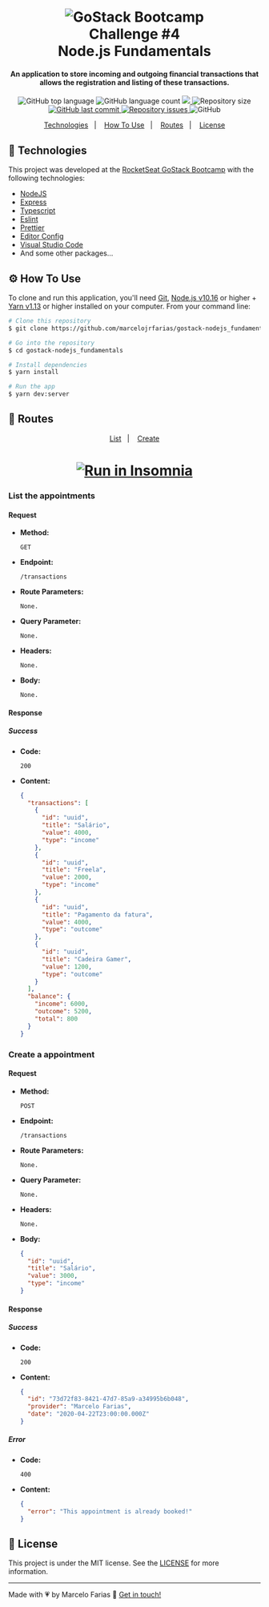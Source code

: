 <h1 align="center">
    <img alt="GoStack Bootcamp" src="https://res.cloudinary.com/marcelojrfarias/image/upload/v1587323057/gostack_gy3h7u.png" />
    <br>
    Challenge #4
    <br>
    Node.js Fundamentals
</h1>

<h4 align="center">
  An application to store incoming and outgoing financial transactions that allows the registration and listing of these transactions.
</h4>
<p align="center">
  <img alt="GitHub top language" src="https://img.shields.io/github/languages/top/marcelojrfarias/gostack-nodejs_fundamentals.svg">

  <img alt="GitHub language count" src="https://img.shields.io/github/languages/count/marcelojrfarias/gostack-nodejs_fundamentals.svg">

  <a href="https://www.codacy.com/manual/marcelojrfarias/gostack-nodejs_fundamentals?utm_source=github.com&amp;utm_medium=referral&amp;utm_content=marcelojrfarias/gostack-nodejs_fundamentals&amp;utm_campaign=Badge_Grade">
    <img src="https://api.codacy.com/project/badge/Grade/d8f86cddcc4c4c1e82b77156e8323b58"/>
  </a>

  <img alt="Repository size" src="https://img.shields.io/github/repo-size/marcelojrfarias/gostack-nodejs_fundamentals.svg">
  <a href="https://github.com/marcelojrfarias/gostack-nodejs_fundamentals/commits/master">
    <img alt="GitHub last commit" src="https://img.shields.io/github/last-commit/marcelojrfarias/gostack-nodejs_fundamentals.svg">
  </a>

  <a href="https://github.com/marcelojrfarias/gostack-nodejs_fundamentals/issues">
    <img alt="Repository issues" src="https://img.shields.io/github/issues/marcelojrfarias/gostack-nodejs_fundamentals.svg">
  </a>

  <img alt="GitHub" src="https://img.shields.io/github/license/marcelojrfarias/gostack-nodejs_fundamentals.svg">
</p>

<p align="center">
  <a href="#rocket-technologies">Technologies</a>&nbsp;&nbsp;&nbsp;|&nbsp;&nbsp;&nbsp;
  <a href="#gear-how-to-use">How To Use</a>&nbsp;&nbsp;&nbsp;|&nbsp;&nbsp;&nbsp;
  <a href="#link-routes">Routes</a>&nbsp;&nbsp;&nbsp;|&nbsp;&nbsp;&nbsp;
  <a href="#memo-license">License</a>
</p>

## :rocket: Technologies

This project was developed at the [RocketSeat GoStack Bootcamp][gostack] with the following technologies:

- [NodeJS][nodejs]
- [Express][express]
- [Typescript][typescript]
- [Eslint][eslint]
- [Prettier][prettier]
- [Editor Config][editor-config]
- [Visual Studio Code][vscode]
- And some other packages...

## :gear: How To Use

To clone and run this application, you'll need [Git][git], [Node.js v10.16][nodejs] or higher + [Yarn v1.13][yarn] or higher installed on your computer. From your command line:

```bash
# Clone this repository
$ git clone https://github.com/marcelojrfarias/gostack-nodejs_fundamentals

# Go into the repository
$ cd gostack-nodejs_fundamentals

# Install dependencies
$ yarn install

# Run the app
$ yarn dev:server
```

## :link: Routes
<p align="center">
  <a href="#list-the-appointments">List</a>&nbsp;&nbsp;&nbsp;|&nbsp;&nbsp;&nbsp;
  <a href="#create-a-appointment">Create</a>
</p>

<h1 align="center">
<a href="https://insomnia.rest/run/?label=NodejsConcepts&uri=https://raw.githubusercontent.com/marcelojrfarias/gostack-nodejs_fundamentals/master/insomnia.json" target="_blank"><img src="https://insomnia.rest/images/run.svg" alt="Run in Insomnia"></a>
</h1>

### List the appointments
#### Request
- **Method:**
  ```
  GET
  ```
- **Endpoint:**
  ```
  /transactions
  ```
- **Route Parameters:**
  ```
  None.
  ```
- **Query Parameter:**
  ```
  None.
  ```
- **Headers:**
  ```
  None.
  ```
- **Body:**
  ```
  None.
  ```
#### Response
##### Success
- **Code:**
  ```
  200
  ```
- **Content:**
  ```json
  {
    "transactions": [
      {
        "id": "uuid",
        "title": "Salário",
        "value": 4000,
        "type": "income"
      },
      {
        "id": "uuid",
        "title": "Freela",
        "value": 2000,
        "type": "income"
      },
      {
        "id": "uuid",
        "title": "Pagamento da fatura",
        "value": 4000,
        "type": "outcome"
      },
      {
        "id": "uuid",
        "title": "Cadeira Gamer",
        "value": 1200,
        "type": "outcome"
      }
    ],
    "balance": {
      "income": 6000,
      "outcome": 5200,
      "total": 800
    }
  }
  ```

### Create a appointment
#### Request
- **Method:**
  ```
  POST
  ```
- **Endpoint:**
  ```
  /transactions
  ```
- **Route Parameters:**
  ```
  None.
  ```
- **Query Parameter:**
  ```
  None.
  ```
- **Headers:**
  ```
  None.
  ```
- **Body:**
  ```json
  {
    "id": "uuid",
    "title": "Salário",
    "value": 3000,
    "type": "income"
  }
  ```
#### Response
##### Success
- **Code:**
  ```
  200
  ```
- **Content:**
  ```json
  {
    "id": "73d72f83-8421-47d7-85a9-a34995b6b048",
    "provider": "Marcelo Farias",
    "date": "2020-04-22T23:00:00.000Z"
  }
  ```
##### Error
- **Code:**
  ```
  400
  ```
- **Content:**
  ```json
  {
    "error": "This appointment is already booked!"
  }
  ```

## :memo: License
This project is under the MIT license. See the [LICENSE](https://github.com/marcelojrfarias/gostack-nodejs_fundamentals/blob/master/LICENSE) for more information.

---

Made with 💗 by Marcelo Farias 👋 [Get in touch!](https://www.linkedin.com/in/marcelojrfarias/)

[nodejs]: https://nodejs.org/
[gostack]: https://rocketseat.com.br/bootcamp
[express]: https://expressjs.com/
[git]: https://git-scm.com
[yarn]: https://yarnpkg.com/
[vscode]: https://code.visualstudio.com/
[axios]: https://github.com/axios/axios
[reactjs]: https://reactjs.org/
[react-native]: https://reactnative.dev/
[editor-config]: https://editorconfig.org/
[typescript]: https://www.typescriptlang.org/
[eslint]: https://eslint.org/
[prettier]: https://prettier.io/
